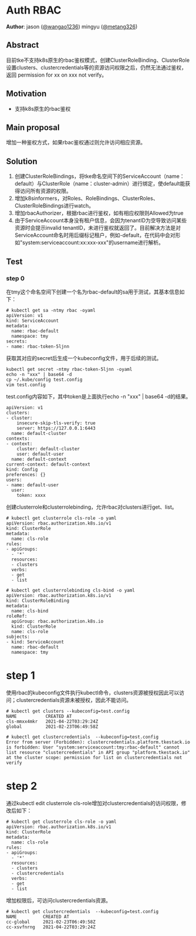 # Auth RBAC


**Author**:
jason ([@wangao1236](https://github.com/wangao1236))
mingyu  ([@metang326](https://github.com/metang326))


## Abstract

目前tke不支持k8s原生的rbac鉴权模式，创建ClusterRoleBinding、ClusterRole设置clusters、clustercredentials等的资源访问权限之后，仍然无法通过鉴权，返回 permission for xx on xxx not verify。


## Motivation

- 支持k8s原生的rbac鉴权

## Main proposal

增加一种鉴权方式，如果rbac鉴权通过则允许访问相应资源。

## Solution
1. 创建ClusterRoleBindings，将tke命名空间下的ServiceAccount（name：default）与ClusterRole（name：cluster-admin）进行绑定，使default能获得访问所有资源的权限。
2. 增加k8sinformers，对Roles、RoleBindings、ClusterRoles、ClusterRoleBindings进行watch。
3. 增加rbacAuthorizer，根据rbac进行鉴权，如有相应权限则Allowed为true
4. 由于ServiceAccount本身没有租户信息，会因为tenantID为空导致访问某些资源时会提示invalid tenantID，未进行鉴权就返回了。目前解决方法是对ServiceAccount命名时用后缀标记租户，例如-default，在代码中会对形如"system:serviceaccount:xx:xxx-xxx"的username进行解析。

## Test
### step 0
在tmy这个命名空间下创建一个名为rbac-default的sa用于测试，其基本信息如下：
```
# kubectl get sa -ntmy rbac -oyaml
apiVersion: v1
kind: ServiceAccount
metadata:
  name: rbac-default
  namespace: tmy
secrets:
- name: rbac-token-5ljnn
```
获取其对应的secret后生成一个kubeconfig文件，用于后续的测试。
```
kubectl get secret -ntmy rbac-token-5ljnn -oyaml
echo -n "xxx" | base64 -d
cp ~/.kube/config test.config
vim test.config
```
test.config内容如下，其中token是上面执行echo -n "xxx" | base64 -d的结果。
```
apiVersion: v1
clusters:
- cluster:
    insecure-skip-tls-verify: true
    server: https://127.0.0.1:6443
  name: default-cluster
contexts:
- context:
    cluster: default-cluster
    user: default-user
  name: default-context
current-context: default-context
kind: Config
preferences: {}
users:
- name: default-user
  user:
    token: xxxx
```
创建clusterrole和clusterrolebinding，允许rbac对clusters进行get、list。
```
# kubectl get clusterrole cls-role -o yaml
apiVersion: rbac.authorization.k8s.io/v1
kind: ClusterRole
metadata:
  name: cls-role
rules:
- apiGroups:
  - '*'
  resources:
  - clusters
  verbs:
  - get
  - list

# kubectl get clusterrolebinding cls-bind -o yaml
apiVersion: rbac.authorization.k8s.io/v1
kind: ClusterRoleBinding
metadata:
  name: cls-bind
roleRef:
  apiGroup: rbac.authorization.k8s.io
  kind: ClusterRole
  name: cls-role
subjects:
- kind: ServiceAccount
  name: rbac-default
  namespace: tmy
```

# step 1
使用rbac的kubeconfig文件执行kubectl命令，clusters资源被授权因此可以访问；clustercredentials资源未被授权，因此不能访问。
```
# kubectl get clusters --kubeconfig=test.config
NAME           CREATED AT
cls-mmxx4mkr   2021-04-22T03:29:24Z
global         2021-02-23T06:49:58Z

# kubectl get clustercredentials  --kubeconfig=test.config
Error from server (Forbidden): clustercredentials.platform.tkestack.io is forbidden: User "system:serviceaccount:tmy:rbac-default" cannot list resource "clustercredentials" in API group "platform.tkestack.io" at the cluster scope: permission for list on clustercredentials not verify
```

# step 2
通过kubectl edit clusterrole cls-role增加对clustercredentials的访问权限，修改后如下：
```
# kubectl get clusterrole cls-role -o yaml
apiVersion: rbac.authorization.k8s.io/v1
kind: ClusterRole
metadata:
  name: cls-role
rules:
- apiGroups:
  - '*'
  resources:
  - clusters
  - clustercredentials
  verbs:
  - get
  - list
```
增加权限后，可访问clustercredentials资源。
```
# kubectl get clustercredentials  --kubeconfig=test.config
NAME          CREATED AT
cc-global     2021-02-23T06:49:58Z
cc-xsvfnrng   2021-04-22T03:29:24Z
```
